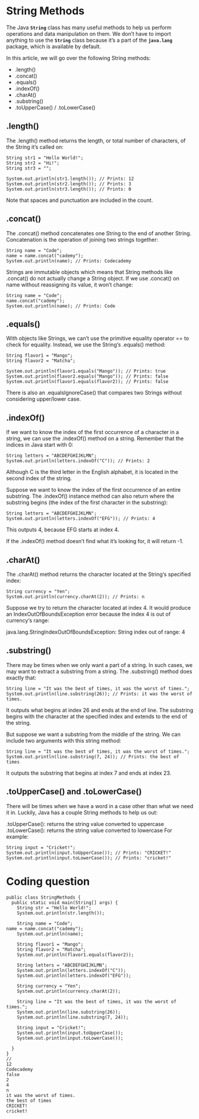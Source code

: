 # String Methods
The Java **`String`** class has many useful methods to help us perform operations and data manipulation on them. We don’t have to import anything to use the  **`String`** class because it’s a part of the **`java.lang`** package, which is available by default.

In this article, we will go over the following String methods:

* .length()
* .concat()
* .equals()
* .indexOf()
* .charAt()
* .substring()
* .toUpperCase() / .toLowerCase()

## .length()
The .length() method returns the length, or total number of characters, of the String it’s called on:
```
String str1 = "Hello World!";
String str2 = "Hi!";
String str3 = "";

System.out.println(str1.length()); // Prints: 12
System.out.println(str2.length()); // Prints: 3
System.out.println(str3.length()); // Prints: 0
```

Note that spaces and punctuation are included in the count.

## .concat()
The .concat() method concatenates one String to the end of another String. Concatenation is the operation of joining two strings together:
```
String name = "Code";
name = name.concat("cademy");
System.out.println(name); // Prints: Codecademy
```
Strings are immutable objects which means that String methods like .concat() do not actually change a String object. If we use .concat() on name without reassigning its value, it won’t change:
```
String name = "Code";
name.concat("cademy");
System.out.println(name); // Prints: Code
```

## .equals()
With objects like Strings, we can’t use the primitive equality operator == to check for equality. Instead, we use the String‘s .equals() method:
```
String flavor1 = "Mango";
String flavor2 = "Matcha";

System.out.println(flavor1.equals("Mango")); // Prints: true
System.out.println(flavor2.equals("Mango")); // Prints: false
System.out.println(flavor1.equals(flavor2)); // Prints: false
```
There is also an .equalsIgnoreCase() that compares two Strings without considering upper/lower case.

## .indexOf()
If we want to know the index of the first occurrence of a character in a string, we can use the .indexOf() method on a string. Remember that the indices in Java start with 0:
```
String letters = "ABCDEFGHIJKLMN";
System.out.println(letters.indexOf("C")); // Prints: 2
```
Although C is the third letter in the English alphabet, it is located in the second index of the string.

Suppose we want to know the index of the first occurrence of an entire substring. The .indexOf() instance method can also return where the substring begins (the index of the first character in the substring):
```
String letters = "ABCDEFGHIJKLMN";
System.out.println(letters.indexOf("EFG")); // Prints: 4
```
This outputs 4, because EFG starts at index 4.

If the .indexOf() method doesn’t find what it’s looking for, it will return -1.

## .charAt()
The .charAt() method returns the character located at the String‘s specified index:
```
String currency = "Yen";
System.out.println(currency.charAt(2)); // Prints: n
```
Suppose we try to return the character located at index 4. It would produce an IndexOutOfBoundsException error because the index 4 is out of currency‘s range:

java.lang.StringIndexOutOfBoundsException: String index out of range: 4

## .substring()
There may be times when we only want a part of a string. In such cases, we may want to extract a substring from a string. The .substring() method does exactly that:
```
String line = "It was the best of times, it was the worst of times.";
System.out.println(line.substring(26)); // Prints: it was the worst of times.
```
It outputs what begins at index 26 and ends at the end of line. The substring begins with the character at the specified index and extends to the end of the string.

But suppose we want a substring from the middle of the string. We can include two arguments with this string method:
```
String line = "It was the best of times, it was the worst of times.";
System.out.println(line.substring(7, 24)); // Prints: the best of times
```
It outputs the substring that begins at index 7 and ends at index 23.

## .toUpperCase() and .toLowerCase()
There will be times when we have a word in a case other than what we need it in. Luckily, Java has a couple String methods to help us out:

.toUpperCase(): returns the string value converted to uppercase
.toLowerCase(): returns the string value converted to lowercase
For example:
```
String input = "Cricket!";
System.out.println(input.toUpperCase()); // Prints: "CRICKET!"
System.out.println(input.toLowerCase()); // Prints: "cricket!"
```

# Coding question
```
public class StringMethods {
  public static void main(String[] args) {
    String str = "Hello World!";
    System.out.println(str.length()); 

    String name = "Code";
name = name.concat("cademy");
    System.out.println(name); 

    String flavor1 = "Mango";
    String flavor2 = "Matcha";
    System.out.println(flavor1.equals(flavor2)); 

    String letters = "ABCDEFGHIJKLMN";
    System.out.println(letters.indexOf("C")); 
    System.out.println(letters.indexOf("EFG")); 

    String currency = "Yen";
    System.out.println(currency.charAt(2)); 

    String line = "It was the best of times, it was the worst of times.";
    System.out.println(line.substring(26)); 
    System.out.println(line.substring(7, 24)); 

    String input = "Cricket!";
    System.out.println(input.toUpperCase());
    System.out.println(input.toLowerCase()); 

  }
}
//
12
Codecademy
false
2
4
n
it was the worst of times.
the best of times
CRICKET!
cricket!
```
